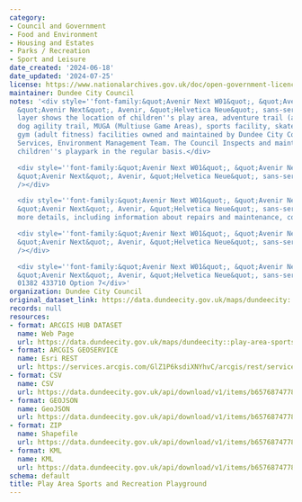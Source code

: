 ```yaml
---
category:
- Council and Government
- Food and Environment
- Housing and Estates
- Parks / Recreation
- Sport and Leisure
date_created: '2024-06-18'
date_updated: '2024-07-25'
license: https://www.nationalarchives.gov.uk/doc/open-government-licence/version/3/
maintainer: Dundee City Council
notes: '<div style=''font-family:&quot;Avenir Next W01&quot;, &quot;Avenir Next W00&quot;,
  &quot;Avenir Next&quot;, Avenir, &quot;Helvetica Neue&quot;, sans-serif; font-size:16px;''>This
  layer shows the location of children''s play area, adventure trail (agility trail),
  dog agility trail, MUGA (Multiuse Game Areas), sports facility, skatepark, outdoor
  gym (adult fitness) facilities owned and maintained by Dundee City Council, Neighbourhood
  Services, Environment Management Team. The Council Inspects and maintains these
  children''s playpark in the regular basis.</div>

  <div style=''font-family:&quot;Avenir Next W01&quot;, &quot;Avenir Next W00&quot;,
  &quot;Avenir Next&quot;, Avenir, &quot;Helvetica Neue&quot;, sans-serif; font-size:16px;''><br
  /></div>

  <div style=''font-family:&quot;Avenir Next W01&quot;, &quot;Avenir Next W00&quot;,
  &quot;Avenir Next&quot;, Avenir, &quot;Helvetica Neue&quot;, sans-serif; font-size:16px;''>For
  more details, including information about repairs and maintenance, contact</div>

  <div style=''font-family:&quot;Avenir Next W01&quot;, &quot;Avenir Next W00&quot;,
  &quot;Avenir Next&quot;, Avenir, &quot;Helvetica Neue&quot;, sans-serif; font-size:16px;''><br
  /></div>

  <div style=''font-family:&quot;Avenir Next W01&quot;, &quot;Avenir Next W00&quot;,
  &quot;Avenir Next&quot;, Avenir, &quot;Helvetica Neue&quot;, sans-serif; font-size:16px;''>Tel:
  01382 433710 Option 7</div>'
organization: Dundee City Council
original_dataset_link: https://data.dundeecity.gov.uk/maps/dundeecity::play-area-sports-and-recreation-playground
records: null
resources:
- format: ARCGIS HUB DATASET
  name: Web Page
  url: https://data.dundeecity.gov.uk/maps/dundeecity::play-area-sports-and-recreation-playground
- format: ARCGIS GEOSERVICE
  name: Esri REST
  url: https://services.arcgis.com/GlZ1P6ksdiXNYhvC/arcgis/rest/services/Play_Area_Sports_and_Recreation_Playground_(View_Layer)/FeatureServer/0
- format: CSV
  name: CSV
  url: https://data.dundeecity.gov.uk/api/download/v1/items/b6576874778f4c7fabcb589ddaf8a26c/csv?layers=0
- format: GEOJSON
  name: GeoJSON
  url: https://data.dundeecity.gov.uk/api/download/v1/items/b6576874778f4c7fabcb589ddaf8a26c/geojson?layers=0
- format: ZIP
  name: Shapefile
  url: https://data.dundeecity.gov.uk/api/download/v1/items/b6576874778f4c7fabcb589ddaf8a26c/shapefile?layers=0
- format: KML
  name: KML
  url: https://data.dundeecity.gov.uk/api/download/v1/items/b6576874778f4c7fabcb589ddaf8a26c/kml?layers=0
schema: default
title: Play Area Sports and Recreation Playground
---
```

